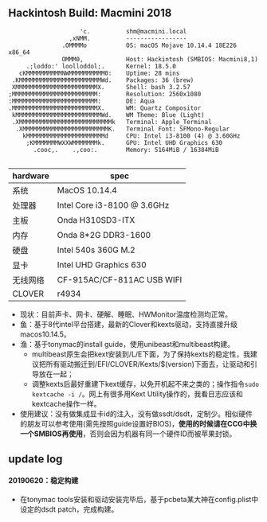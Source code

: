 ## Hackintosh Build: Macmini 2018

```
                    'c.          shm@macmini.local 
                 ,xNMM.          ----------------- 
               .OMMMMo           OS: macOS Mojave 10.14.4 18E226 x86_64 
               OMMM0,            Host: Hackintosh (SMBIOS: Macmini8,1) 
     .;loddo:' loolloddol;.      Kernel: 18.5.0 
   cKMMMMMMMMMMNWMMMMMMMMMM0:    Uptime: 28 mins 
 .KMMMMMMMMMMMMMMMMMMMMMMMWd.    Packages: 36 (brew) 
 XMMMMMMMMMMMMMMMMMMMMMMMX.      Shell: bash 3.2.57 
;MMMMMMMMMMMMMMMMMMMMMMMM:       Resolution: 2560x1080 
:MMMMMMMMMMMMMMMMMMMMMMMM:       DE: Aqua 
.MMMMMMMMMMMMMMMMMMMMMMMMX.      WM: Quartz Compositor 
 kMMMMMMMMMMMMMMMMMMMMMMMMWd.    WM Theme: Blue (Light) 
 .XMMMMMMMMMMMMMMMMMMMMMMMMMMk   Terminal: Apple_Terminal 
  .XMMMMMMMMMMMMMMMMMMMMMMMMK.   Terminal Font: SFMono-Regular 
    kMMMMMMMMMMMMMMMMMMMMMMd     CPU: Intel i3-8100 (4) @ 3.60GHz 
     ;KMMMMMMMWXXWMMMMMMMk.      GPU: Intel UHD Graphics 630 
       .cooc,.    .,coo:.        Memory: 5164MiB / 16384MiB
                             
```

|hardware|spec|
|-|-|
|系统| MacOS 10.14.4 |
|处理器| Intel Core i3-8100 @ 3.6GHz |
|主板| Onda H310SD3-ITX |
|内存| Onda 8*2G DDR3-1600 |
|硬盘| Intel 540s 360G M.2 |
|显卡| Intel UHD Graphics 630 |
|无线网络| CF-915AC/CF-811AC USB WIFI |
|CLOVER| r4934 |

- 现状：目前声卡、网卡、硬解、睡眠、HWMonitor温度检测均正常。
- 鱼：基于8代intel平台搭建，最新的Clover和kexts驱动，支持直接升级macos10.14.5。
- 渔：基于tonymac的install guide，使用unibeast和multibeast构建。
  - multibeast原生会把kext安装到/L/E下面，为了保持kexts的稳定性，我建议把所有驱动搬迁到/EFI/CLOVER/Kexts/$(version)下面去，让驱动和引导放在一起；
  - 调整kexts后最好重建下kext缓存，以免开机起不来之类的；操作指令`sudo kextcache -i /`。网上有很多用Kext Utility操作的，我看日志应该和kextcache操作一样。
- 使用建议：没有做集成显卡id的注入，没有做ssdt/dsdt，定制少。相似硬件的朋友可以参考使用(需先按照guide设置好BIOS)，**使用的时候请在CCG中换一个SMBIOS再使用**，否则会因为机器有同一个硬件ID而被苹果封锁。

## update log

#### 20190620：稳定构建
  - 在tonymac tools安装和驱动安装完毕后，基于pcbeta某大神在config.plist中设定的dsdt patch，完成构建。